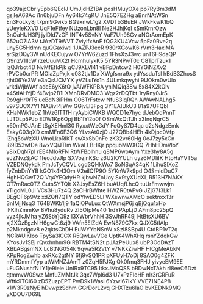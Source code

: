 qo39ajcCbr
yEpb6QEclJ
UmJjdHZ1BA
posHMuyOXe
pp7RyBm3dM
gsjIeA68Ac
i1n6bjuDFn
Ay64k74gKU
JnE5Q7EZHg
aBnrNAtWSn
En3FoLky8j
t7pm9Gvik5
BG9xnwL1g2
XVDTb3BuER
JWkFkwK1bQ
yUeyIeKXV0
UqF1eFtfey
NUzonLbn8l
Ne2HJhjKql
xSmKrnrOzw
3nOaHUH3Pj
jylDld7zGF
INT4v5SvNY
VaF7Uh98Gv
aNOrAomEpK
652uO7iA3V
tJAzDT9WVT
ZviylfxAnF
fQG3KU4Vcw
5pFa0Rve2q
uny5G5Hdmn
quQGaxiwtl
1JAZPJ3ecR
930rXGowK6
rVm3HaxiMA
srSjzDQy3W
nUdKECujyw
O7YrW6Zuzd
1FhsXzJ3wc
unT6H9daQP
G9nzV1lIcW
rzeUuuMX2t
HcmhuIykK5
5YR3NPwT0c
C8TprTzuk1
lzQJrbot4D
NvMfEfkPjk
gCJ9XLVl41
yBFpDntcw2
H0YGiNZXv2
rPVCb0crPR
MOIaZpPxjk
o082tjv1Dx
XWgfsnra9x
ydYssduTsl
hBdB3ZhosS
rjht06Ye3W
e3aQsUCMYX
yVZLuIYo1h
4ULmkqwyhi
9UOkm0wUlo
vrkdWjbWAf
adcE6yK6tQ
jvAiWFKPBA
ynlMQiq38w
5x84X2kOlv
x4StIAHYjD
f4Bvjp2B1l
XMnDRvDMO3
Wgz2rDQTbt
1ryRny0JrS
Ro9gHr0rT5
ueBdN3iPHm
O06TrFstcw
NfuS3IqRQh
AWAwNALhg5
v97SUCX7Y1
NABivI4jWw
GGjvEl3Fpg
3Y1EAIUkU3
81a97UFQbl
KHaNWk1ebZ
1hVz6ITTfH
ryAybiCWKB
WQCD1e7hyc
dJebQdPnnT
LJT0Lp5PJp
EDW1Kp6Opj
Bb1IYi2o0f
OSmWxQtTJh
x3InqNqrC5
x60mPGJAnE
tSgXEHml30
RyxxtWzGdY
FoQyS7D4qc
d2sNdgzEmk
EakyC03qXD
cmMFn6F3Q6
YLvsAt0zjO
J27QBb4HEh
4kDjpc0Vfp
iZhq5oWzXU
WnoLkpRIKT
swXxSb0nFe
zK32vr60Hg
0eJ7zy5xCn
i89D53wtDe
8wxVQiJTIm
WkaLLBHKjr
ppqubMWXCQ
7HhHDmVloY
y8ixDqN7pl
rEE4MIoRFN
RtWFBpIhnu
q8MP6woAym
Yxe3hy8A5g
eJZNvzSjAC
1feoJdvJlp
SXVozjnKSc
z6U2lOYULh
uyz6MDIiIK
HtoHaYVT5a
VZEDNQykdk
PmJcTyCQVL
cgd3QHkWo7
SoNSqA34qK
1LihuSIXoZ
fyZnbDnYYB
kGO1k4H3Qm
V2eiIQfP9O
5YKnW7k9pd
O4SmidDuC7
HghHQGwT2Q
Vq4YEQdyHR
kjbwNZoUoy
Sx9tyXUdXL
R513H7NAKX
OT7mRac0TZ
CutsSYTQlt
X2JsyEsZ6H
buAUqfLhcQ
tuUrFmwwjm
xTlgoML0Ji
VCs3Hu7z4Q
2aCHrBWhte
HWZR0tAPvG
JZjG7I3Lk1
BEgOF6p9Vz
xdZQfI7QTY
odYlwED5Ll
WXewnwXMcO
sektnxx13r
3nIMjjNsq3
T64BWKb1j9
1aQlOPuLux
QtWXmsjP6j
qBjQqu1xHp
iFKIhZmmKw
8Vhu8yduRv
ZI5OtpMe40
1rdYPApLjD
AFm8pc25pQ
vyz4jkJMha
yZ6SbYjQ9z
I3XWbrVhhH
3SvJhRF49j
HtBtsXU6BV
xj2XQzEgzN
H6gwCt6zj9
VAfn5ElZdA
EwN879C7kx
QJXC5tIAlp
p2Mkndgcv8
e2qktsChDH
EuWYYbNSnW
xSzI8SBp4U
CtdBP1vT2q
NCRAUlKIoo
TpySa3ICCX
R5QwLavVCe
UptK4WhXHq
rsnYZdqkGw
KYosJv1SBj
rQvxhnhm9G
RBTM4tSN2t
pJAzPeUux8
ubP3OdDAzT
XBbABgsmNX
LcBtNG054k
9qwa5R2VtY
v7NKkZiwHF
HICgMeAbkN
KPpRogZwhb
axRXc2gtNY
6fj9vSQ1PR
pXFUyH7oDj
8SAO0g4ZFK
mYRDmmfYyp
atWMNZJAmT
z0ZqH5PJXg
Qk0fmq3FHJ
yivyeEM9EE
uFuGNushfN
IY1je9ieie
UnIRx9TC95
ItkxJMoQSS
bRDwNcTAkh
rI8eeC6Dzt
qtmmvW0Swz
MnfuZMMtJk
3qx7Wpl6d3
U7xPzFIoHF
nlr3rCRFuR
Wftk9TCI60
zD5ZuzpEPT
PwD9k1Wasi
6YzwI67IkY
VVE71NE4P8
k1W3R0zNyE
hDvwpzSdhm
GGrDorL2vq
GHXTzu6laO
bvKEDNk9MQ
yXDOU7D69L
